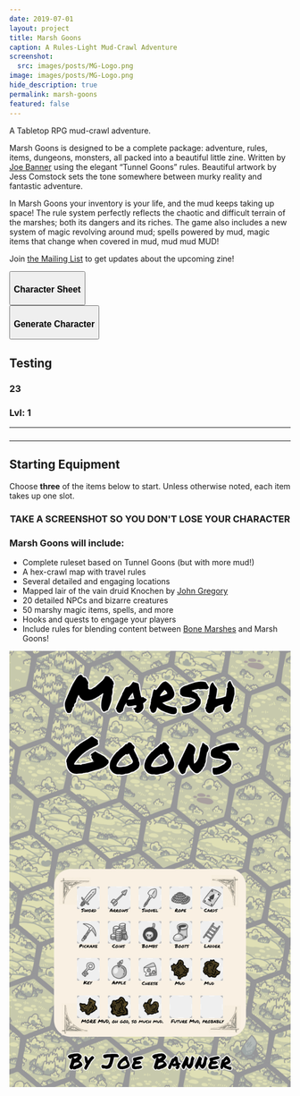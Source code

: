 ```yaml
---
date: 2019-07-01
layout: project
title: Marsh Goons
caption: A Rules-Light Mud-Crawl Adventure
screenshot:
  src: images/posts/MG-Logo.png
image: images/posts/MG-Logo.png
hide_description: true
permalink: marsh-goons
featured: false
---
```


A Tabletop RPG mud-crawl adventure. 

Marsh Goons is designed to be a complete package: adventure, rules, items, dungeons, monsters, all packed into a beautiful little zine. Written by [Joe Banner](https://joebanner.co.uk/) using the elegant “Tunnel Goons” rules. Beautiful artwork by Jess Comstock sets the tone somewhere between murky reality and fantastic adventure.

In Marsh Goons your inventory is your life, and the mud keeps taking up space! The rule system perfectly reflects the chaotic and difficult terrain of the marshes; both its dangers and its riches. The game also includes a new system of magic revolving around mud; spells powered by mud, magic items that change when covered in mud, mud mud MUD! 

Join [the Mailing List](https://gumroad.com/technicalgrimoire/follow) to get updates about the upcoming zine!

<div class="row centerButtons">
  <div class="col-md-6 col-9">
    <button id="CharButton" class="btn bonemarshes-btn" href="/files/MG_CharSheet.pdf" target="_blank">
      <h3>Character Sheet</h3>
    </button>  
    </div>
  <div class="col-md-6 col-9">
    <button id="CharButton" class="btn bonemarshes-btn" onclick="generate()">
      <h3>Generate Character</h3>
    </button>  
    </div>
</div>

<div class="container bonemarshesCard" id="charCard">
  <div class="row">
		<div class="col-md-6 col-12"><h2 id="charName">Testing</h2></div>
		<div class="col-md-3 col-6"><h3 id="charHP">23</h3></div>
		<div class="col-md-3 col-6"><h3>Lvl: 1</h3></div>
  </div>
  <hr>
  <div class="row">
		<div class="col-md col-10"><h3 id="charPOW"></h3></div>
		<div class="col-md col-10"><h3 id="charINS"></h3></div>
		<div class="col-md col-10"><h3 id="charKNO"></h3></div>
	</div>
  <hr>
  <h2 id="charEquip">Starting Equipment</h2>
  <p>Choose <strong>three</strong> of the items below to start. Unless otherwise noted, each item takes up one slot.</p>
  <p id="charItems"></p>
  <h3 style="text-align: center;">TAKE A SCREENSHOT SO YOU DON'T LOSE YOUR CHARACTER</h3>
</div>

### Marsh Goons will include:

 - Complete ruleset based on Tunnel Goons (but with more mud!)
 - A hex-crawl map with travel rules
 - Several detailed and engaging locations
 - Mapped lair of the vain druid Knochen by [John Gregory](http://unlawfulgames.blogspot.com/)
 - 20 detailed NPCs and bizarre creatures
 - 50 marshy magic items, spells, and more
 - Hooks and quests to engage your players
 - Include rules for blending content between [Bone Marshes](/bone-marshes) and Marsh Goons!

![MG_cover.png.png](/images/posts/MG_cover.png)

<script async src="/_pages/mg_generator.js" charset="utf-8"></script>